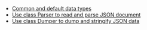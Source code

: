 - [Common and default data types](doc/common_types.md)
- [Use class Parser to read and parse JSON document](doc/parser.md)
- [Use class Dumper to dump and stringify JSON data](doc/dumper.md)
